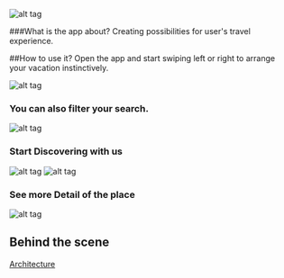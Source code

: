 ![alt tag](https://cloud.githubusercontent.com/assets/17296898/16355636/d1eee11a-3a71-11e6-8ed1-a875c65a88c1.png)

###What is the app about?
Creating possibilities for user's travel experience.

##How to use it?
Open the app and start swiping left or right to arrange your vacation instinctively.

![alt tag](https://cloud.githubusercontent.com/assets/17296898/16505568/84d5ffc0-3ed2-11e6-8a7d-84b2234c4161.png)

### You can also filter your search.
![alt tag](https://cloud.githubusercontent.com/assets/17296898/16505570/84d66816-3ed2-11e6-8309-4945c08483dd.png)

### Start Discovering with us
![alt tag](https://cloud.githubusercontent.com/assets/17296898/16505569/84d6363e-3ed2-11e6-8d05-d4826f5190d7.png)
![alt tag](https://cloud.githubusercontent.com/assets/17296898/16505563/84c518ae-3ed2-11e6-882d-7bb2ee559ad9.png)

### See more Detail of the place
![alt tag](https://cloud.githubusercontent.com/assets/17296898/16505562/84c4fad6-3ed2-11e6-8a76-7fa69b101af4.png)

## Behind the scene
[Architecture](./READMORE.md)
